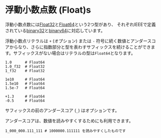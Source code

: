 # 浮動小数点数 (Float)s

浮動小数点数には[Float32](http://crystal-lang.org/api/Float32.html)と[Float64](http://crystal-lang.org/api/Float64.html)という2つ型があり、
それぞれIEEEで定義されている[binary32](http://en.wikipedia.org/wiki/Single_precision_floating-point_format)と[binary64](http://en.wikipedia.org/wiki/Double_precision_floating-point_format)に対応しています。

浮動小数点リテラルは `+` (オプション) または `-` 符号に続く数値とアンダースコアからなり、さらに指数部分と型を表わすサフィックスを続けることができます。サフィックスがない場合はリテラルの型は`Float64`となります。

```crystal
1.0      # Float64
1.0_f32  # Float32
1_f32    # Float32

1e10     # Float64
1.5e10   # Float64
1.5e-7   # Float64

+1.3     # Float64
-0.5     # Float64
```

サフィックスの前のアンダースコア (`_`) はオプションです。

アンダースコアは、数値を読みやすくするためにも利用できます。

```crystal
1_000_000.111_111 # 1000000.111111 を読みやすくしたものです
```
